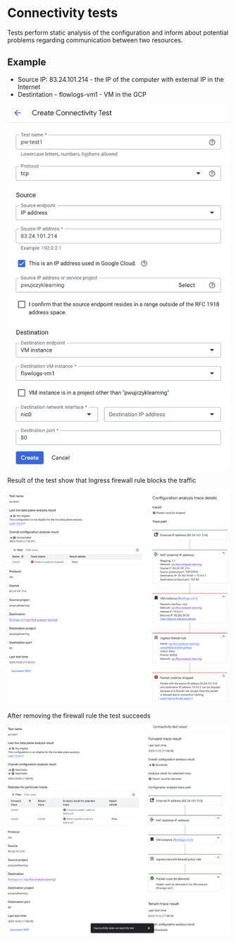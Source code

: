 # Connectivity tests

Tests perform static analysis of the configuration and inform about potential problems regarding communication between two resources.

## Example
- Source IP: 83.24.101.214 - the IP of the computer with external IP in the Internet
- Destintation - flowlogs-vm1 - VM in the GCP

![new-connectivity-test](./images/new-connectivity-test.png)

Result of the test show that Ingress firewall rule blocks the traffic

![test-failed](./images/test-failed.png)

After removing the firewall rule the test succeeds

![test-successed](./images/test-successed.png)
